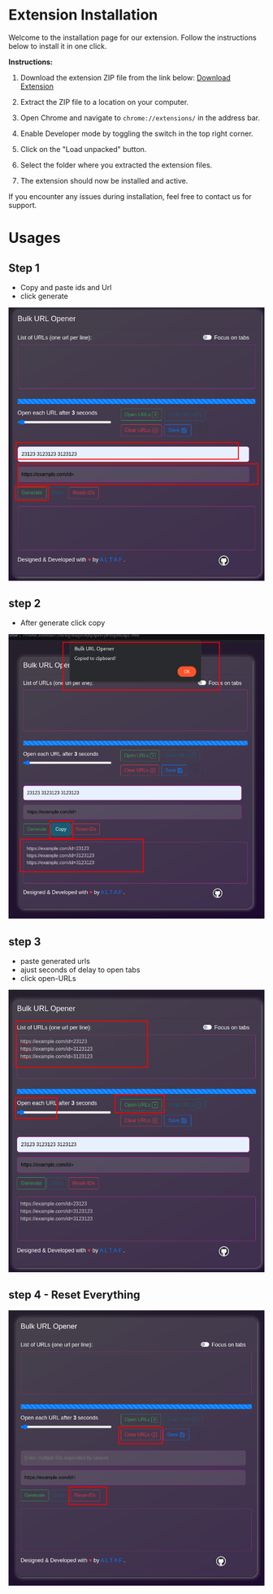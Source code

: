 # Extension Installation

Welcome to the installation page for our extension. Follow the instructions below to install it in one click.

**Instructions:**

1. Download the extension ZIP file from the link below:
   [Download Extension](https://github.com/imaltaf/multi-tab-opener/archive/refs/heads/main.zip)

2. Extract the ZIP file to a location on your computer.

3. Open Chrome and navigate to `chrome://extensions/` in the address bar.

4. Enable Developer mode by toggling the switch in the top right corner.

5. Click on the "Load unpacked" button.

6. Select the folder where you extracted the extension files.

7. The extension should now be installed and active.

If you encounter any issues during installation, feel free to contact us for support.


# Usages

##  Step 1

- Copy and paste ids and Url
- click generate

![alt text](/images/img/image.png)

## step 2

- After generate click copy  

![alt text](/images/img/image2.png)

## step 3

- paste generated urls 
- ajust seconds of delay to open tabs 
- click open-URLs

![alt text](/images/img/image3.png)



## step 4 - Reset Everything

![alt text](/images/img/image4.png)